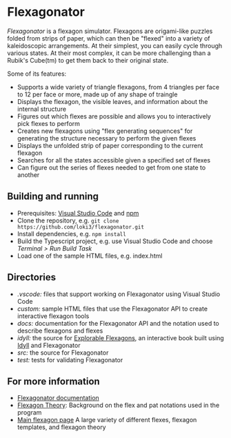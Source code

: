 # Flexagonator

*Flexagonator* is a flexagon simulator.
Flexagons are origami-like puzzles folded from strips of paper, which can then be "flexed" into a variety of kaleidoscopic arrangements.
At their simplest, you can easily cycle through various states.
At their most complex, it can be more challenging than a Rubik's Cube(tm) to get them back to their original state.

Some of its features:

* Supports a wide variety of triangle flexagons, from 4 triangles per face to 12 per face or more, made up of any shape of traingle
* Displays the flexagon, the visible leaves, and information about the internal structure
* Figures out which flexes are possible and allows you to interactively pick flexes to perform
* Creates new flexagons using "flex generating sequences" for generating the structure necessary to perform the given flexes
* Displays the unfolded strip of paper corresponding to the current flexagon
* Searches for all the states accessible given a specified set of flexes
* Can figure out the series of flexes needed to get from one state to another


## Building and running

* Prerequisites: [Visual Studio Code](https://code.visualstudio.com/Download) and [npm](https://www.npmjs.com/get-npm)
* Clone the repository, e.g. `git clone https://github.com/loki3/flexagonator.git`
* Install dependencies, e.g. `npm install`
* Build the Typescript project, e.g. use Visual Studio Code and choose *Terminal > Run Build Task*
* Load one of the sample HTML files, e.g. index.html


## Directories

* *.vscode:* files that support working on Flexagonator using Visual Studio Code
* *custom:* sample HTML files that use the Flexagonator API to create interactive flexagon tools
* *docs:* documentation for the Flexagonator API and the notation used to describe flexagons and flexes
* *idyll:* the source for [Explorable Flexagons](http://loki3.com/flex/explore/),
  an interactive book built using [Idyll](https://idyll-lang.org/) and Flexagonator
* *src:* the source for Flexagonator
* *test:* tests for validating Flexagonator


## For more information

* [Flexagonator documentation](docs/readme.md)
* [Flexagon Theory](http://loki3.com/flex/g4g10/Flex-Theory.pdf):
  Background on the flex and pat notations used in the program
* [Main flexagon page](http://loki3.com/flex/)
  A large variety of different flexes, flexagon templates, and flexagon theory

